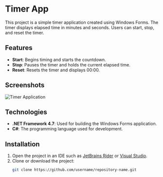 # Timer App

This project is a simple timer application created using Windows Forms. The timer displays elapsed time in minutes and seconds. Users can start, stop, and reset the timer.

## Features

- **Start**: Begins timing and starts the countdown.
- **Stop**: Pauses the timer and holds the current elapsed time.
- **Reset**: Resets the timer and displays 00:00.

## Screenshots

![Timer Application](https://github.com/username/TimerApp/raw/main/timerapp.png)


## Technologies

- **.NET Framework 4.7**: Used for building the Windows Forms application.
- **C#**: The programming language used for development.

## Installation

1. Open the project in an IDE such as [JetBrains Rider](https://www.jetbrains.com/rider/) or [Visual Studio](https://visualstudio.microsoft.com/).
2. Clone or download the project:
   ```bash
   git clone https://github.com/username/repository-name.git


